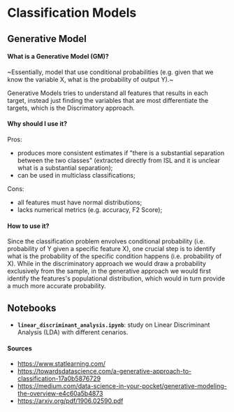 # Classification Models

## Generative Model

#### What is a Generative Model (GM)?

~Essentially, model that use conditional probabilities (e.g. given that we know the variable X, what is the probability of output Y).~ 

Generative Models tries to understand all features that results in each target, instead just finding the variables that are most differentiate the targets, which is the Discrimatory approach.


#### Why should I use it?

Pros:
- produces more consistent estimates if "there is a substantial separation between the two classes" (extracted directly from ISL and it is unclear what is a substantial separation);
- can be used in multiclass classifications;

Cons:
- all features must have normal distributions;
- lacks numerical metrics (e.g. accuracy, F2 Score);


#### How to use it?

Since the classification problem envolves conditional probability (i.e. probability of Y given a specific feature X), one crucial step is to identify what is the probability of the specific condition happens (i.e. probability of X). While in the discriminatory approach we would draw a probability exclusively from the sample, in the generative approach we would first identify the features's populational distribution, which would in turn provide a much more accurate probability.


## Notebooks

- **`linear_discriminant_analysis.ipynb`**: study on Linear Discriminant Analysis (LDA) with different cenarios.



#### Sources
- https://www.statlearning.com/
- https://towardsdatascience.com/a-generative-approach-to-classification-17a0b5876729
- https://medium.com/data-science-in-your-pocket/generative-modeling-the-overview-e4c60a5b4873
- https://arxiv.org/pdf/1906.02590.pdf